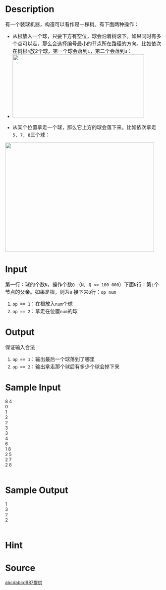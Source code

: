 
# Description

<div class="content"><p><span style="font-size: medium">有一个装球机器，构造可以看作是一棵树。有下面两种操作：</span></p>
<ul>
    <li><span style="font-size: medium">从根放入一个球，只要下方有空位，球会沿着树滚下。如果同时有多个点可以走，那么会选择编号最小的节点所在路径的方向。比如依次在树根<code>4</code>放2个球，第一个球会落到<code>1</code>，第二个会落到<code>3</code>： </span></li>
    <li><span style="font-size: medium"><img height="204" width="424" alt="" src="/source/bzoj/3133/img/aHR0cHM6Ly9seWRzeS5jb20vSnVkZ2VPbmxpbmUvdXBsb2FkLzIwMTMwNC8xKDcpLmpwZw==.jpg"/></span></li>
</ul>
<p></p>
<ul>
    <li><span style="font-size: medium">从某个位置拿走一个球，那么它上方的球会落下来。比如依次拿走<code>5, 7, 8</code>三个球： </span></li>
</ul>
<p><span style="font-size: medium"><img height="351" width="480" alt="" src="/source/bzoj/3133/img/aHR0cHM6Ly9seWRzeS5jb20vSnVkZ2VPbmxpbmUvdXBsb2FkLzIwMTMwNC8yKDEpLmpwZw==.jpg"/></span></p></div>

# Input

<div class="content"><p><span style="font-size: medium">第一行：球的个数<code>N</code>，操作个数<code>Q</code> （<code>N, Q &lt;= 100 000</code>）下面<code>N</code>行：第<code>i</code>个节点的父亲。如果是根，则为<code>0</code> 接下来<code>Q</code>行：<code>op num</code></span></p>
<ol>
    <li><span style="font-size: medium"><code>op == 1</code>：在根放入<code>num</code>个球 </span></li>
    <li><span style="font-size: medium"><code>op == 2</code>：拿走在位置<code>num</code>的球 </span></li>
</ol></div>

# Output

<div class="content"><p><span style="font-size: medium">保证输入合法</span></p>
<ol>
    <li><span style="font-size: medium"><code>op == 1</code>：输出最后一个球落到了哪里 </span></li>
    <li><span style="font-size: medium"><code>op == 2</code>：输出拿走那个球后有多少个球会掉下来 </span></li>
</ol></div>

# Sample Input

<div class="content"><span class="sampledata">8 4<br/>
0<br/>
1<br/>
2<br/>
2<br/>
3<br/>
3<br/>
4<br/>
6<br/>
1 8<br/>
2 5<br/>
2 7<br/>
2 8<br/>
<br/>
</span></div>

# Sample Output

<div class="content"><span class="sampledata">1<br/>
3<br/>
2<br/>
2<br/>
<br/>
</span></div>

# Hint

<div class="content"><p></p></div>

# Source

<div class="content"><p><a href="problemset.php?search=abcdabcd987提供">abcdabcd987提供</a></p></div>

